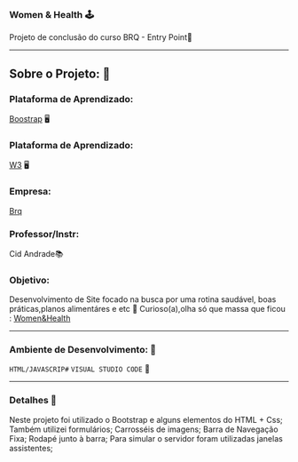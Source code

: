 ### Women & Health 🕹️
Projeto de conclusão do curso BRQ - Entry Point🍊

-------------------------------------------------------------------------------------
## Sobre o Projeto: 📍

### Plataforma de Aprendizado:
[Boostrap](https://getbootstrap.com/) 🖥️

### Plataforma de Aprendizado:
[W3](https://www.w3schools.com/) 🖥️

### Empresa:
[Brq](https://www.brq.com/)

### Professor/Instr:
Cid Andrade📚

### Objetivo: 
Desenvolvimento de Site focado na busca por uma rotina saudável, boas práticas,planos alimentáres e etc 🍊
Curioso(a),olha só que massa que ficou : [Women&Health]([https://www.brq.com/](https://www.youtube.com/watch?v=CANK9bvIKEo&ab_channel=AnaLauraFrancisco))

-------------------------------------------------------------------------------------
### Ambiente de Desenvolvimento:  📍

`HTML/JAVASCRIP#`  `VISUAL STUDIO CODE` 👾

-------------------------------------------------------------------------------------
### Detalhes 🎁

Neste projeto foi utilizado o Bootstrap e alguns elementos do HTML + Css; 
Também utilizei formulários;
Carrosséis de imagens;
Barra de Navegação Fixa;
Rodapé junto à barra;
Para simular o servidor foram utilizadas janelas assistentes;
